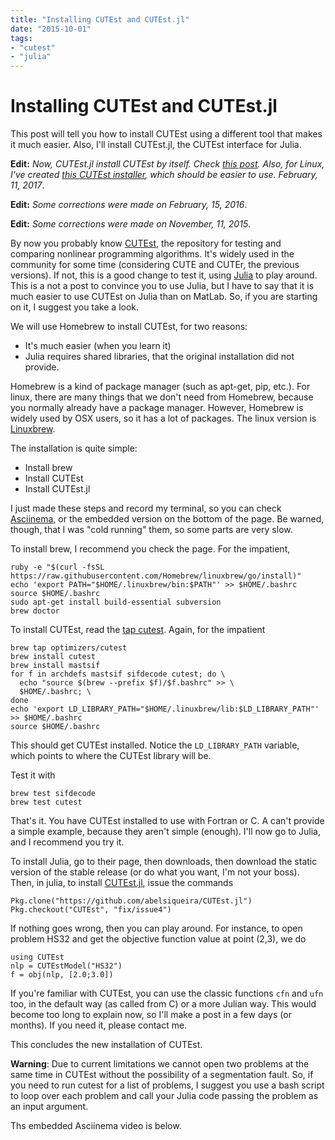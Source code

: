```yaml
---
title: "Installing CUTEst and CUTEst.jl"
date: "2015-10-01"
tags:
- "cutest"
- "julia"
---
```


# Installing CUTEst and CUTEst.jl


This post will tell you how to install CUTEst using a different tool that makes
it much easier. Also, I'll install CUTEst.jl, the CUTEst interface for Julia.

**Edit:** *Now, CUTEst.jl install CUTEst by itself. Check [this
post](https://abelsiqueira.github.io{{local_prefix}}nlpmodelsjl-cutestjl-and-other-nonlinear-optimization-packages-on-julia/).
Also, for Linux, I've created [this CUTEst
installer](https://github.com/abelsiqueira/linux-cutest), which should be
easier to use. February, 11, 2017*.

**Edit:** *Some corrections were made on February, 15, 2016*.

**Edit:** *Some corrections were made on November, 11, 2015*.

By now you probably know
[CUTEst](http://ccpforge.cse.rl.ac.uk/gf/project/cutest/wiki),
the repository for testing and comparing nonlinear programming algorithms.
It's widely used in the community for some time (considering CUTE and CUTEr,
the previous versions).
If not, this is a good change to test it, using
[Julia](http://www.julialang.org) to play around.
This is a not a post to convince you to use Julia, but I have to say that it is
much easier to use CUTEst on Julia than on MatLab.
So, if you are starting on it, I suggest you take a look.

We will use Homebrew to install CUTEst, for two reasons:
  - It's much easier (when you learn it)
  - Julia requires shared libraries, that the original installation did not
  provide.

Homebrew is a kind of package manager (such as apt-get, pip, etc.).
For linux, there are many things that we don't need from Homebrew, because you
normally already have a package manager. However, Homebrew is widely used by OSX
users, so it has a lot of packages.
The linux version is [Linuxbrew](https://github.com/Homebrew/linuxbrew).

The installation is quite simple:

  - Install brew
  - Install CUTEst
  - Install CUTEst.jl

I just made these steps and record my terminal, so you can check
[Asciinema](https://asciinema.org/a/27127), or the embedded version on the
bottom of the page. Be warned, though, that I was "cold running" them, so some
parts are very slow.

To install brew, I recommend you check the page. For the impatient,

```
ruby -e "$(curl -fsSL https://raw.githubusercontent.com/Homebrew/linuxbrew/go/install)"
echo 'export PATH="$HOME/.linuxbrew/bin:$PATH"' >> $HOME/.bashrc
source $HOME/.bashrc
sudo apt-get install build-essential subversion
brew doctor
```

To install CUTEst, read the
[tap cutest](https://github.com/optimizers/homebrew-cutest).
Again, for the impatient

```
brew tap optimizers/cutest
brew install cutest
brew install mastsif
for f in archdefs mastsif sifdecode cutest; do \
  echo "source $(brew --prefix $f)/$f.bashrc" >> \
  $HOME/.bashrc; \
done
echo 'export LD_LIBRARY_PATH="$HOME/.linuxbrew/lib:$LD_LIBRARY_PATH"' >> $HOME/.bashrc
source $HOME/.bashrc
```

This should get CUTEst installed.
Notice the `LD_LIBRARY_PATH` variable, which points to where the CUTEst library
will be.

Test it with

```
brew test sifdecode
brew test cutest
```

That's it. You have CUTEst installed to use with Fortran or C.
A can't provide a simple example, because they aren't simple (enough).
I'll now go to Julia, and I recommend you try it.

To install Julia, go to their page, then downloads, then download the
static version of the stable release (or do what you want, I'm not your boss).
Then, in julia, to install
[CUTEst.jl](https://github.com/abelsiqueira/CUTEst.jl),
issue the commands

```
Pkg.clone("https://github.com/abelsiqueira/CUTEst.jl")
Pkg.checkout("CUTEst", "fix/issue4")
```

If nothing goes wrong, then you can play around.
For instance, to open problem HS32 and get the objective function value at point
(2,3), we do

```
using CUTEst
nlp = CUTEstModel("HS32")
f = obj(nlp, [2.0;3.0])
```

If you're familiar with CUTEst, you can use the classic functions `cfn` and
`ufn` too, in the default way (as called from C) or a more Julian way.
This would become too long to explain now, so I'll make a post in a few days (or
months).
If you need it, please contact me.

This concludes the new installation of CUTEst.

**Warning**: Due to current limitations we cannot open two problems at the same
time in CUTEst without the possibility of a segmentation fault.
So, if you need to run cutest for a list of problems, I suggest you use a bash
script to loop over each problem and call your Julia code passing the problem as
an input argument.

Ths embedded Asciinema video is below.

<script type="text/javascript" src="https://asciinema.org/a/27127.js"
id="asciicast-27127" async></script>
